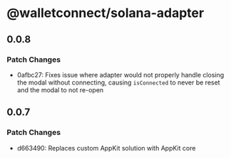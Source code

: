 # @walletconnect/solana-adapter

## 0.0.8

### Patch Changes

- 0afbc27: Fixes issue where adapter would not properly handle closing the modal without connecting, causing `isConnected` to never be reset and the modal to not re-open

## 0.0.7

### Patch Changes

- d663490: Replaces custom AppKit solution with AppKit core
